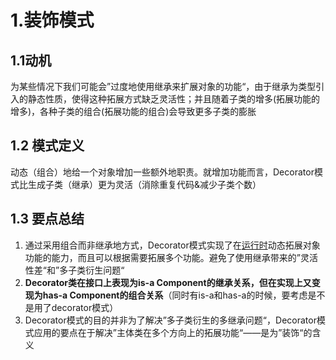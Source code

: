 # 1.装饰模式

## 1.1动机

为某些情况下我们可能会”过度地使用继承来扩展对象的功能“，由于继承为类型引入的静态性质，使得这种拓展方式缺乏灵活性；并且随着子类的增多(拓展功能的增多)，各种子类的组合(拓展功能的组合)会导致更多子类的膨胀

## 1.2 模式定义

动态（组合）地给一个对象增加一些额外地职责。就增加功能而言，Decorator模式比生成子类（继承）更为灵活（消除重复代码&减少子类个数）

## 1.3 要点总结

1. 通过采用组合而非继承地方式，Decorator模式实现了在<u>运行时</u>动态拓展对象功能的能力，而且可以根据需要拓展多个功能。避免了使用继承带来的”灵活性差“和”多子类衍生问题“
2. **Decorator类在接口上表现为is-a Component的继承关系，但在实现上又变现为has-a Component的组合关系**（同时有is-a和has-a的时候，要考虑是不是用了decorator模式）
3. Decorator模式的目的并非为了解决”多子类衍生的多继承问题“，Decorator模式应用的要点在于解决”主体类在多个方向上的拓展功能“——是为”装饰“的含义

